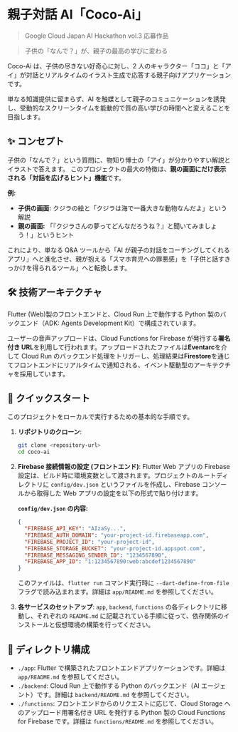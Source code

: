 # 親子対話 AI「Coco-Ai」

> Google Cloud Japan AI Hackathon vol.3 応募作品

> 子供の「なんで？」が、親子の最高の学びに変わる

Coco-Ai は、子供の尽きない好奇心に対し、2 人のキャラクター「ココ」と「アイ」が対話とリアルタイムのイラスト生成で応答する親子向けアプリケーションです。

単なる知識提供に留まらず、AI を触媒として親子のコミュニケーションを誘発し、受動的なスクリーンタイムを能動的で質の高い学びの時間へと変えることを目指します。

## ✨ コンセプト

子供の「なんで？」という質問に、物知り博士の「アイ」が分かりやすい解説とイラストで答えます。
このプロジェクトの最大の特徴は、**親の画面にだけ表示される「対話を広げるヒント」機能**です。

**例:**

- **子供の画面:** クジラの絵と「クジラは海で一番大きな動物なんだよ」という解説
- **親の画面:** 「『クジラさんの夢ってどんなだろうね？』と聞いてみましょう！」というヒント

これにより、単なる Q&A ツールから「AI が親子の対話をコーチングしてくれるアプリ」へと進化させ、親が抱える「スマホ育児への罪悪感」を「子供と話すきっかけを得られるツール」へと転換します。

## 🛠️ 技術アーキテクチャ

Flutter (Web)製のフロントエンドと、Cloud Run 上で動作する Python 製のバックエンド（ADK: Agents Development Kit）で構成されています。

ユーザーの音声アップロードは、Cloud Functions for Firebase が発行する**署名付き URL**を利用して行われます。アップロードされたファイルは**Eventarc**を介して Cloud Run のバックエンド処理をトリガーし、処理結果は**Firestore**を通じてフロントエンドにリアルタイムで通知される、イベント駆動型のアーキテクチャを採用しています。

## 🚀 クイックスタート

このプロジェクトをローカルで実行するための基本的な手順です。

1.  **リポジトリのクローン**:

    ```bash
    git clone <repository-url>
    cd coco-ai
    ```

2.  **Firebase 接続情報の設定 (フロントエンド)**:
    Flutter Web アプリの Firebase 設定は、ビルド時に環境変数として渡されます。プロジェクトのルートディレクトリに `config/dev.json` というファイルを作成し、Firebase コンソールから取得した Web アプリの設定を以下の形式で貼り付けます。

    **`config/dev.json` の内容:**

    ```json
    {
      "FIREBASE_API_KEY": "AIzaSy...",
      "FIREBASE_AUTH_DOMAIN": "your-project-id.firebaseapp.com",
      "FIREBASE_PROJECT_ID": "your-project-id",
      "FIREBASE_STORAGE_BUCKET": "your-project-id.appspot.com",
      "FIREBASE_MESSAGING_SENDER_ID": "1234567890",
      "FIREBASE_APP_ID": "1:1234567890:web:abcdef1234567890"
    }
    ```

    このファイルは、`flutter run` コマンド実行時に `--dart-define-from-file` フラグで読み込まれます。詳細は `app/README.md` を参照してください。

3.  **各サービスのセットアップ**:
    `app`, `backend`, `functions` の各ディレクトリに移動し、それぞれの `README.md` に記載されている手順に従って、依存関係のインストールと仮想環境の構築を行ってください。

## 📂 ディレクトリ構成

- `./app`: Flutter で構築されたフロントエンドアプリケーションです。詳細は `app/README.md` を参照してください。
- `./backend`: Cloud Run 上で動作する Python のバックエンド（AI エージェント）です。詳細は `backend/README.md` を参照してください。
- `./functions`: フロントエンドからのリクエストに応じて、Cloud Storage へのアップロード用署名付き URL を発行する Python 製の Cloud Functions for Firebase です。詳細は `functions/README.md` を参照してください。
